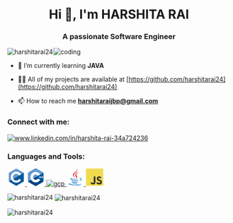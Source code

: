 <h1 align="center">Hi 👋, I'm HARSHITA RAI</h1>
<h3 align="center">A passionate Software Engineer</h3>

<img align="right" alt="coding" width="400" src="68747470733a2f2f63646e2e686173686e6f64652e636f6d2f7265732f686173686e6f64652f696d6167652f75706c6f61642f76313638313536323530383336352f6b39367a307833566a2e676966">

<p align="left"> <img src="https://komarev.com/ghpvc/?username=harshitarai24&label=Profile%20views&color=0e75b6&style=flat" alt="harshitarai24" /> </p>

- 🌱 I’m currently learning **JAVA**

- 👨‍💻 All of my projects are available at [https://github.com/harshitarai24](https://github.com/harshitarai24)

- 📫 How to reach me **harshitaraijbp@gmail.com**

<h3 align="left">Connect with me:</h3>
<p align="left">
<a href="https://linkedin.com/in/www.linkedin.com/in/harshita-rai-34a724236" target="blank"><img align="center" src="https://raw.githubusercontent.com/rahuldkjain/github-profile-readme-generator/master/src/images/icons/Social/linked-in-alt.svg" alt="www.linkedin.com/in/harshita-rai-34a724236" height="30" width="40" /></a>
</p>

<h3 align="left">Languages and Tools:</h3>
<p align="left"> <a href="https://www.cprogramming.com/" target="_blank" rel="noreferrer"> <img src="https://raw.githubusercontent.com/devicons/devicon/master/icons/c/c-original.svg" alt="c" width="40" height="40"/> </a> <a href="https://www.w3schools.com/cpp/" target="_blank" rel="noreferrer"> <img src="https://raw.githubusercontent.com/devicons/devicon/master/icons/cplusplus/cplusplus-original.svg" alt="cplusplus" width="40" height="40"/> </a> <a href="https://cloud.google.com" target="_blank" rel="noreferrer"> <img src="https://www.vectorlogo.zone/logos/google_cloud/google_cloud-icon.svg" alt="gcp" width="40" height="40"/> </a> <a href="https://www.java.com" target="_blank" rel="noreferrer"> <img src="https://raw.githubusercontent.com/devicons/devicon/master/icons/java/java-original.svg" alt="java" width="40" height="40"/> </a> <a href="https://developer.mozilla.org/en-US/docs/Web/JavaScript" target="_blank" rel="noreferrer"> <img src="https://raw.githubusercontent.com/devicons/devicon/master/icons/javascript/javascript-original.svg" alt="javascript" width="40" height="40"/> </a> </p>

<p><img align="left" src="https://github-readme-stats.vercel.app/api/top-langs?username=harshitarai24&show_icons=true&locale=en&layout=compact" alt="harshitarai24" /></p>

<p>&nbsp;<img align="center" src="https://github-readme-stats.vercel.app/api?username=harshitarai24&show_icons=true&locale=en" alt="harshitarai24" /></p>

<p><img align="center" src="https://github-readme-streak-stats.herokuapp.com/?user=harshitarai24&" alt="harshitarai24" /></p>
